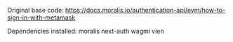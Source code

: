 Original base code: https://docs.moralis.io/authentication-api/evm/how-to-sign-in-with-metamask

Dependencies installed: moralis next-auth wagmi vien
